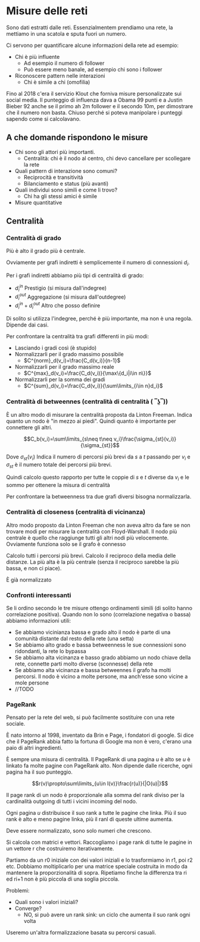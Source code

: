 # Misure delle reti

Sono dati estratti dalle reti. Essenzialmentem prendiamo una rete, la mettiamo in una scatola e sputa fuori un numero.

Ci servono per quantificare alcune informazioni della rete ad esempio:
* Chi è più influente
  * Ad esempio il numero di follower
  * Può essere meno banale, ad esempio chi sono i follower
* Riconoscere pattern nelle interazioni
  * Chi è simile a chi (omofilia)

Fino al 2018 c'era il servizio Klout che forniva misure personalizzate sui social media. Il punteggio di influenza dava a Obama 99 punti e a Justin Bieber 92 anche se il primo ah 2m follower e il secondo 10m, per dimostrare che il numero non basta.
Chiuso perché si poteva manipolare i punteggi sapendo come si calcolavano.

## A che domande rispondono le misure

* Chi sono gli attori più importanti.
  * Centralità: chi è il nodo al centro, chi devo cancellare per scollegare la rete
* Quali pattern di interazione sono comuni?
  * Reciprocità e transitività
  * Bilanciamento e status (più avanti)
* Quali individui sono simili e come li trovo?
  * Chi ha gli stessi amici è simile
* Misure quantitative

## Centralità

### Centralità di grado

Più è alto il grado più è centrale.

Ovviamente per grafi indiretti è semplicemente il numero di connessioni $d_i$.

Per i grafi indiretti abbiamo più tipi di centralità di grado:
* $d^{in}_i$ Prestigio (si misura dall'indegree)
* $d^{out}_i$ Aggregazione (si misura dall'outdegree)
* $d^{in}_i+d^{out}_i$ Altro che posso definire

Di solito si utilizza l'indegree, perché è più importante, ma non è una regola. Dipende dai casi.

Per confrontare la centralità tra grafi differenti in più modi:
* Lasciando i gradi così (è stupido)
* Normalizzarli per il grado massimo possibile
  * $C^{norm}_d(v_i)=\frac{C_d(v_i)}{n-1}$
* Normalizzarli per il grado massimo reale
  * $C^{max}_d(v_i)=\frac{C_d(v_i)}{\max\{d_i|i\in n\}}$
* Normalizzarli per la somma  dei gradi
  * $C^{sum}_d(v_i)=\frac{C_d(v_i)}{\sum\limits_{i\in n}d_i}$

### Centralità di betweennes (centralità di centralità ( ‾ʖ̫‾))

È un altro modo di misurare la centralità proposta da Linton Freeman. Indica quanto un nodo è "in mezzo ai piedi". Quindi quanto è importante per connettere gli altri.

$$C_b(v_i)=\sum\limits_{s\neq t\neq v_i}\frac{\sigma_{st}(v_i)}{\sigma_{st}}$$

Dove $\sigma_{st}(v_i)$ Indica il numero di percorsi più brevi da $s$ a $t$ passando per $v_i$ e $\sigma_{st}$ è il numero totale dei percorsi più brevi.

Quindi calcolo questo rapporto per tutte le coppie di $s$ e $t$ diverse da $v_i$ e le sommo per ottenere la misura di centralità

Per confrontare la betweenness tra due grafi diversi bisogna normalizzarla.

### Centralità di closeness (centralità di vicinanza)

Altro modo proposto da Linton Freeman che non aveva altro da fare se non trovare modi per misurare la centralità con Floyd-Warshall.
Il nodo più centrale è quello che raggiunge tutti gli altri nodi più velocemente. Ovviamente funziona solo se il grafo è connesso

Calcolo tutti i percorsi più brevi. Calcolo il reciproco della media delle distanze. La più alta è la più centrale (senza il reciproco sarebbe la più bassa, e non ci piace).

È già normalizzato

### Confronti interessanti

Se li ordino secondo le tre misure ottengo ordinamenti simili (di solito hanno correlazione positiva).
Quando non lo sono (correlazione negativa o bassa) abbiamo informazioni utili:
* Se abbiamo vicinianza bassa e grado alto il nodo è parte di una comunità distante dal resto della rete (una setta)
* Se abbiamo alto grado e bassa betweenness le sue connessioni sono ridondanti, la rete lo bypassa
* Se abbiamo alta vicinanza e basso grado abbiamo un nodo chiave della rete, connette parti molto diverse (sconnesse) della rete
* Se abbiamo alta vicinanza e bassa betweennes il grafo ha molti percorsi. Il nodo è vicino a molte persone, ma anch'esse sono vicine a mole persone
* //TODO

### PageRank

Pensato per la rete del web, si può facilmente sostituire con una rete sociale.

È nato intorno al 1998, inventato da Brin e Page, i fondatori di google. Si dice che il PageRank abbia fatto la fortuna di Google ma non è vero, c'erano una paio di altri ingredienti.

È sempre una misura di centralità. Il PageRank di una pagina $u$ è alto se $u$ è linkato fa molte pagine con PageRank alto.
Non dipende dalle ricerche, ogni pagina ha il suo punteggio.

$$r(v)\propto\sum\limits_{u\in I(v)}\frac{r(u)}{|O(u)|}$$

Il page rank di un nodo è proporzionale alla somma del rank diviso per la cardinalità outgoing di tutti i vicini incoming del nodo.

Ogni pagina $u$ distribuisce il suo rank a tutte le pagine che linka. Più il suo rank è alto e meno pagine linka, più il ranl di queste ultime aumenta.

Deve essere normalizzato, sono solo numeri che crescono.

Si calcola con matrici e vettori. Raccogliamo i page rank di tutte le pagine in un vettore r che costruiremo iterativamente.

Partiamo da un r0 iniziale con dei valori iniziali e lo trasformiamo in r1, poi r2 etc. Dobbiamo moltiplicarlo per una matrice speciale costruita in modo da mantenere la proporzionalità di sopra. Ripetiamo finche la differenza tra ri ed ri+1 non è più piccola di una soglia piccola.

Problemi:
* Quali sono i valori iniziali?
* Converge?
  * NO, si può avere un rank sink: un ciclo che aumenta il suo rank ogni volta

Useremo un'altra formalizzazione basata su percorsi casuali.